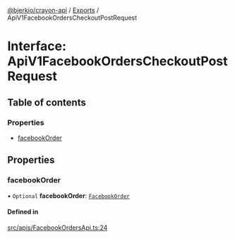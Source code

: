 [@bjerkio/crayon-api](../README.md) / [Exports](../modules.md) / ApiV1FacebookOrdersCheckoutPostRequest

# Interface: ApiV1FacebookOrdersCheckoutPostRequest

## Table of contents

### Properties

- [facebookOrder](ApiV1FacebookOrdersCheckoutPostRequest.md#facebookorder)

## Properties

### facebookOrder

• `Optional` **facebookOrder**: [`FacebookOrder`](FacebookOrder.md)

#### Defined in

[src/apis/FacebookOrdersApi.ts:24](https://github.com/bjerkio/crayon-api-js/blob/22cd66d/src/apis/FacebookOrdersApi.ts#L24)

